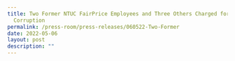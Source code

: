 ```yaml
---
title: Two Former NTUC FairPrice Employees and Three Others Charged for Alleged
  Corruption
permalink: /press-room/press-releases/060522-Two-Former
date: 2022-05-06
layout: post
description: ""
---
```

